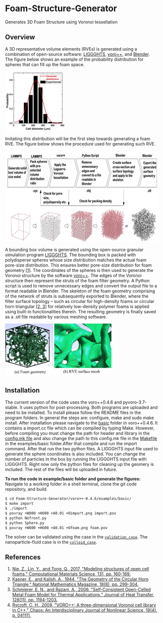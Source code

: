 # Foam-Structure-Generator
Generates 3D Foam Structure using Voronoi tessellation

## Overview
A 3D representative volume elements (RVEs) is generated using a combination of open-source software: [LIGGGHTS](https://www.cfdem.com/liggghtsr-open-source-discrete-element-method-particle-simulation-code), [voro++](http://math.lbl.gov/voro++/about.html), and [Blender](https://www.blender.org/). The figure below shows an example of the probability distribution for spheres that can fill up the foam space. 

<img src="https://github.com/rtymea14/Foam-Structure-Generator/blob/main/SphereDist.jpg" width="196" height="196" />

Imitating this distribution will be the first step towards generating a foam RVE. The figure below shows the procedure used for generating such RVE. 

<img src="https://github.com/rtymea14/Foam-Structure-Generator/blob/main/process.jpg" width="650" height="300" />

A bounding box volume is generated using the open-source granular simulation program [LIGGGHTS](https://www.cfdem.com/liggghtsr-open-source-discrete-element-method-particle-simulation-code). The bounding box is packed with polydisperse spheres whose size distribution matches the actual foam pore-size distribution. This ensures better pore-size distribution for foam geometry [[1]](#References). The coordinates of the spheres is then used to generate the Voronoi structure by the software [voro++](http://math.lbl.gov/voro++/about.html). The edges of the Voronoi structure then represent the struts of the foam filter geometry. A Python script is used to remove unnecessary edges and convert the output file to a format readable in Blender. The skeleton of the foam geometry comprising of the network of struts is subsequently exported to Blender, where the filter surface topology – such as circular for high-density foams or circular horn triangular [[2, 3]](#References) for relatively low-density polymer foams is applied using built-in functionalities therein. The resulting geometry is finally saved as a .stl file readable by various meshing software.

<img src="https://github.com/rtymea14/Foam-Structure-Generator/blob/main/mesh.jpg" width="350" height="175" />

## Installation
The current version of the code uses the voro++0.4.6 and pyvoro-3.7-stable. It uses python for post-processing. Both programs are uploaded and need to be installed. To install please follow the README files in the program folders. In general the steps are: configure, make and sudo make install. After installation please navigate to the [basic](voro++-0.4.6/examples/basic) folder in voro++0.4.6. It contains a import.cc file which can be compiled by typing Make. However, before compiling you must change the path for header and library in the [config.mk file](voro++-0.4.6/config.mk) and also change the path to this config.mk file in the [Makefile](voro++-0.4.6/examples/basic) in the examples/basic folder.After that compile and run the import command. After that run the two python files. A LIGGGHTS input file used to generate the sphere coordinates is also included. You can change the number of particles in the box by running the LIGGGHTS input file with LIGGGHTS. Right now only the python files for cleaning up the geomery is included. The rest of the files will be uploaded in future. 

**To run the code in example/basic folder and generate the figures:**
Navigate to a working folder in a shell terminal, clone the git code repository, and build.
```
$ cd Foam-Structure-Generator/voro++-0.4.6/examples/basic/
$ make import
$ ./import
$ povray +W800 +H600 +A0.01 +Oimport.png import.pov
$ python Nofront.py
$ python Sphere.py
$ povray +W800 +H600 +A0.01 +Ofoam.png foam.pov
```

The solver can be validated using the case in the [`validation_case`](validation_case). The nanoparticle-fluid case is in the [`colloid_case`](colloid_case).  

## References
1.  [Nie, Z., Lin, Y., and Tong, Q., 2017, "Modeling structures of open cell foams," Computational Materials Science, 131, pp. 160-169.](http://dx.doi.org/10.1016/j.commatsci.2017.01.029)
2.  [Kasner, E., and Kalish, A., 1944, "The Geometry of the Circular Horn Triangle," National Mathematics Magazine, 18(8), pp. 299-304.](https://doi.org/10.2307/3030080)
3.  [Schmierer, E. N., and Razani, A., 2006, "Self-Consistent Open-Celled Metal Foam Model for Thermal Applications," Journal of Heat Transfer, 128(11), pp. 1194-1203.](https://doi.org/10.1115/1.2352787)
4.  [Rycroft, C. H., 2009, "VORO++: A three-dimensional Voronoi cell library in C++," Chaos: An Interdisciplinary Journal of Nonlinear Science, 19(4), p. 041111.](https://doi.org/10.1063/1.3215722)
